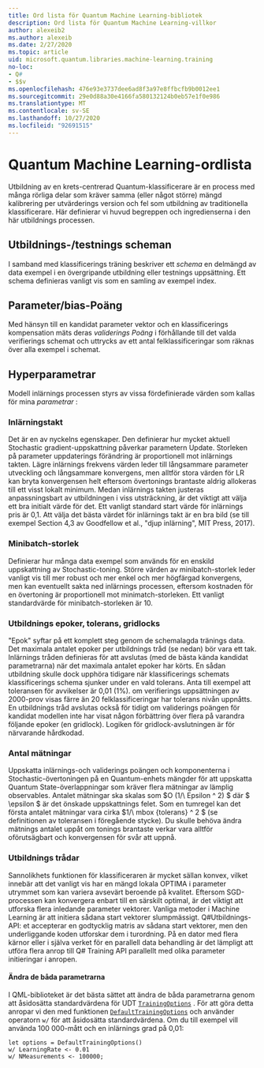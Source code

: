 ```yaml
---
title: Ord lista för Quantum Machine Learning-bibliotek
description: Ord lista för Quantum Machine Learning-villkor
author: alexeib2
ms.author: alexeib
ms.date: 2/27/2020
ms.topic: article
uid: microsoft.quantum.libraries.machine-learning.training
no-loc:
- Q#
- $$v
ms.openlocfilehash: 476e93e3737dee6ad8f3a97e8ffbcfb9b0012ee1
ms.sourcegitcommit: 29e0d88a30e4166fa580132124b0eb57e1f0e986
ms.translationtype: MT
ms.contentlocale: sv-SE
ms.lasthandoff: 10/27/2020
ms.locfileid: "92691515"
---
```

# <a name="quantum-machine-learning-glossary"></a>Quantum Machine Learning-ordlista

Utbildning av en krets-centrerad Quantum-klassificerare är en process med många rörliga delar som kräver samma (eller något större) mängd kalibrering per utvärderings version och fel som utbildning av traditionella klassificerare. Här definierar vi huvud begreppen och ingredienserna i den här utbildnings processen.

## <a name="trainingtesting-schedules"></a>Utbildnings-/testnings scheman

I samband med klassificerings träning beskriver ett *schema* en delmängd av data exempel i en övergripande utbildning eller testnings uppsättning. Ett schema definieras vanligt vis som en samling av exempel index.

## <a name="parameterbias-scores"></a>Parameter/bias-Poäng

Med hänsyn till en kandidat parameter vektor och en klassificerings kompensation mäts deras *validerings Poäng* i förhållande till det valda verifierings schemat och uttrycks av ett antal felklassificeringar som räknas över alla exempel i schemat.

## <a name="hyperparameters"></a>Hyperparametrar

Modell inlärnings processen styrs av vissa fördefinierade värden som kallas för mina *parametrar* :

### <a name="learning-rate"></a>Inlärningstakt

Det är en av nyckelns egenskaper. Den definierar hur mycket aktuell Stochastic gradient-uppskattning påverkar parametern Update. Storleken på parameter uppdaterings förändring är proportionell mot inlärnings takten. Lägre inlärnings frekvens värden leder till långsammare parameter utveckling och långsammare konvergens, men alltför stora värden för LR kan bryta konvergensen helt eftersom övertonings brantaste aldrig allokeras till ett visst lokalt minimum. Medan inlärnings takten justeras anpassningsbart av utbildningen i viss utsträckning, är det viktigt att välja ett bra initialt värde för det. Ett vanligt standard start värde för inlärnings pris är 0,1. Att välja det bästa värdet för inlärnings takt är en bra bild (se till exempel Section 4,3 av Goodfellow et al., "djup inlärning", MIT Press, 2017).

### <a name="minibatch-size"></a>Minibatch-storlek

Definierar hur många data exempel som används för en enskild uppskattning av Stochastic-toning. Större värden av minibatch-storlek leder vanligt vis till mer robust och mer enkel och mer högfärgad konvergens, men kan eventuellt sakta ned inlärnings processen, eftersom kostnaden för en övertoning är proportionell mot minimatch-storleken. Ett vanligt standardvärde för minibatch-storleken är 10.

### <a name="training-epochs-tolerance-gridlocks"></a>Utbildnings epoker, tolerans, gridlocks

"Epok" syftar på ett komplett steg genom de schemalagda tränings data.
Det maximala antalet epoker per utbildnings tråd (se nedan) bör vara ett tak. Inlärnings tråden definieras för att avslutas (med de bästa kända kandidat parametrarna) när det maximala antalet epoker har körts. En sådan utbildning skulle dock upphöra tidigare när klassificerings schemats klassificerings schema sjunker under en vald tolerans. Anta till exempel att toleransen för avvikelser är 0,01 (1%). om verifierings uppsättningen av 2000-prov visas färre än 20 felklassificeringar har tolerans nivån uppnåtts. En utbildnings tråd avslutas också för tidigt om validerings poängen för kandidat modellen inte har visat någon förbättring över flera på varandra följande epoker (en gridlock). Logiken för gridlock-avslutningen är för närvarande hårdkodad.

### <a name="measurements-count"></a>Antal mätningar

Uppskatta inlärnings-och validerings poängen och komponenterna i Stochastic-övertoningen på en Quantum-enhets mängder för att uppskatta Quantum State-överlappningar som kräver flera mätningar av lämplig observables. Antalet mätningar ska skalas som $O (1/\ Epsilon ^ 2) $ där $ \epsilon $ är det önskade uppskattnings felet.
Som en tumregel kan det första antalet mätningar vara cirka $1/\ mbox {tolerans} ^ 2 $ (se definitionen av toleransen i föregående stycke). Du skulle behöva ändra mätnings antalet uppåt om tonings brantaste verkar vara alltför oförutsägbart och konvergensen för svår att uppnå.

### <a name="training-threads"></a>Utbildnings trådar

Sannolikhets funktionen för klassificeraren är mycket sällan konvex, vilket innebär att det vanligt vis har en mängd lokala OPTIMA i parameter utrymmet som kan variera avsevärt beroende på kvalitet. Eftersom SGD-processen kan konvergera enbart till en särskilt optimal, är det viktigt att utforska flera inledande parameter vektorer. Vanliga metoder i Machine Learning är att initiera sådana start vektorer slumpmässigt. Q#Utbildnings-API: et accepterar en godtycklig matris av sådana start vektorer, men den underliggande koden utforskar dem i turordning. På en dator med flera kärnor eller i själva verket för en parallell data behandling är det lämpligt att utföra flera anrop till Q# Training API parallellt med olika parameter initieringar i anropen.

#### <a name="how-to-modify-the-hyperparameters"></a>Ändra de båda parametrarna

I QML-biblioteket är det bästa sättet att ändra de båda parametrarna genom att åsidosätta standardvärdena för UDT [`TrainingOptions`](xref:Microsoft.Quantum.MachineLearning.TrainingOptions) . För att göra detta anropar vi den med funktionen [`DefaultTrainingOptions`](xref:Microsoft.Quantum.MachineLearning.DefaultTrainingOptions) och använder operatorn `w/` för att åsidosätta standardvärdena. Om du till exempel vill använda 100 000-mått och en inlärnings grad på 0,01:

```qsharp
let options = DefaultTrainingOptions()
w/ LearningRate <- 0.01
w/ NMeasurements <- 100000;
```
